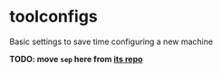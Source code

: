 # toolconfigs
Basic settings to save time configuring a new machine

**TODO: move `sep` here from [its repo](https://github.com/artem-y/sep)**
